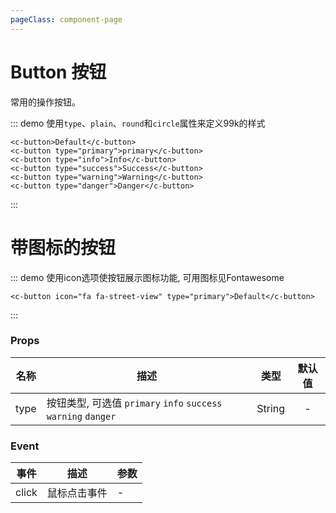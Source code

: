 ```yaml
---
pageClass: component-page
---
```


# Button 按钮
  常用的操作按钮。

::: demo 使用`type`、`plain`、`round`和`circle`属性来定义99k的样式

```vue
<c-button>Default</c-button>
<c-button type="primary">primary</c-button>
<c-button type="info">Info</c-button>
<c-button type="success">Success</c-button>
<c-button type="warning">Warning</c-button>
<c-button type="danger">Danger</c-button>
```
:::

# 带图标的按钮

::: demo 使用icon选项使按钮展示图标功能, 可用图标见Fontawesome

```vue
<c-button icon="fa fa-street-view" type="primary">Default</c-button>
```
:::


### Props
| 名称 | 描述 | 类型 | 默认值 |
| ------ | ------ | :------: | :------: |
| type | 按钮类型, 可选值 `primary` `info` `success` `warning` `danger` | String | - |


### Event
| 事件 | 描述 | 参数 |
| ------ | ------ | ------ |
| click | 鼠标点击事件 | - |
